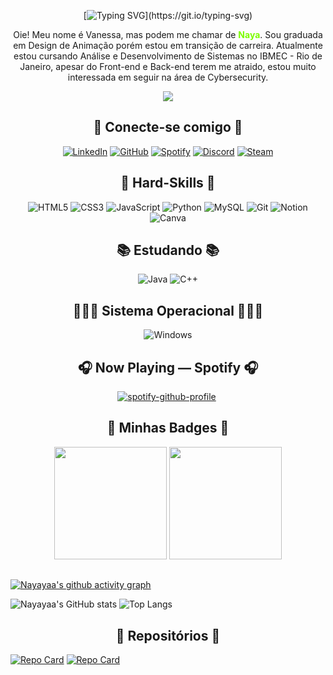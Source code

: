 <div align="center">

[![Typing SVG](https://readme-typing-svg.demolab.com?font=Source+Code+Pro&pause=1000&color=ADFF2F&center=true&vCenter=true&random=false&width=438&lines=Loading+.+.+.;Accessing+profile+.+.+.;Welcome+to+my+profile!)](https://git.io/typing-svg)
</div>


<p align="center">Oie! Meu nome é Vanessa, mas podem me chamar de <b style="color: #7CFC00">Naya</b>. Sou graduada em Design de Animação porém estou em transição de carreira. Atualmente estou cursando Análise e Desenvolvimento de Sistemas no IBMEC - Rio de Janeiro, apesar do Front-end e Back-end terem me atraido, estou muito interessada em seguir na área de Cybersecurity.</p>


<div align="center"> 
    <img src="https://giffiles.alphacoders.com/187/187960.gif"></img>
</div>


<h2 align="center"> 🔗 Conecte-se comigo 🔗</h2>
 
  <div align="center">
  
  [![LinkedIn](https://img.shields.io/badge/LinkedIn-%23000000?style=for-the-badge&logo=linkedin&logoColor=ADFF2F)](https://www.linkedin.com/invanessa-nascimento-nayaya/)
  [![GitHub](https://img.shields.io/badge/github-%23000000.svg?style=for-the-badge&logo=github&logoColor=ADFF2F)](https://github.com/Nayayaa)
  [![Spotify](https://img.shields.io/badge/Spotify-%23000000?style=for-the-badge&logo=spotify&logoColor=ADFF2F)](https://open.spotify.com/user/31dxcy64uvxuaz2h3yb77y7zqaq4)
  [![Discord](https://img.shields.io/badge/Discord-%23000000.svg?style=for-the-badge&logo=discord&logoColor=ADFF2F)]()
  [![Steam](https://img.shields.io/badge/steam-%23000000.svg?style=for-the-badge&logo=steam&logoColor=ADFF2F)](https://steamcommunity.com/id/nayayaaa/)
  </div>


<h2 align="center"> 🧠 Hard-Skills 🧠 </h2>

<div align="center">

![HTML5](https://img.shields.io/badge/html5-%23000000.svg?style=for-the-badge&logo=html5&logoColor=ADFF2F)
![CSS3](https://img.shields.io/badge/css3-%23000000.svg?style=for-the-badge&logo=css3&logoColor=ADFF2F)
![JavaScript](https://img.shields.io/badge/javascript-%23000000.svg?style=for-the-badge&logo=javascript&logoColor=ADFF2F)
![Python](https://img.shields.io/badge/python-%23000000.svg?style=for-the-badge&logo=python&logoColor=ADFF2F)
![MySQL](https://img.shields.io/badge/mysql-%23000000.svg?style=for-the-badge&logo=mysql&logoColor=ADFF2F)
![Git](https://img.shields.io/badge/git-%23000000.svg?style=for-the-badge&logo=git&logoColor=ADFF2F)
![Notion](https://img.shields.io/badge/Notion-%23000000.svg?style=for-the-badge&logo=notion&logoColor=ADFF2F)
![Canva](https://img.shields.io/badge/Canva-%23000000?style=for-the-badge&logo=Canva&logoColor=ADFF2F)
</div>

<h2 align="center"> 📚 Estudando 📚 </h2>

<div align="center">

![Java](https://img.shields.io/badge/java-%23000000.svg?style=for-the-badge&logo=openjdk&logoColor=ADFF2F)
![C++](https://img.shields.io/badge/C%2B%2B-%23000000?style=for-the-badge&logo=c%2B%2B&logoColor=ADFF2F)
</div>

<h2 align="center"> 👩🏻‍💻 Sistema Operacional 👩🏻‍💻 </h2>

<div align="center">

![Windows](https://img.shields.io/badge/Windows-%23000000?style=for-the-badge&logo=windows&logoColor=ADFF2F)
</div>



<h2 align="center">🎧 Now Playing — Spotify 🎧</h2>
<div align="center">

[![spotify-github-profile](https://spotify-github-profile.vercel.app/api/view?uid=31dxcy64uvxuaz2h3yb77y7zqaq4&cover_image=true&theme=default&show_offline=false&background_color=121212&interchange=false)](https://spotify-github-profile.vercel.app/api/view?uid=31dxcy64uvxuaz2h3yb77y7zqaq4&redirect=true)&nbsp;
</div>

<h2 align="center">	📌 Minhas Badges 📌</h2>
<div class="badges" align="center">
<a href="https://www.credly.com/badges/7b00330a-672f-46e3-97ee-f034d83be6f2/public_url"><img src="https://images.credly.com/size/340x340/images/af8c6b4e-fc31-47c4-8dcb-eb7a2065dc5b/I2CS__1_.png" width="180" height="180"></a>
<a href="https://globalai.community/badges/258eb3ea-c006-464d-80ca-c724b5d06079/"><img src="https://globalai.community/media/2cdde3yp/brazil_rio-de-janeiro_887_sticker.png?width=0&height=500&v=1da8814b3212bf0" width="180" height="180"></a>
</div>


<h2 align="center"></h2>

[![Nayayaa's github activity graph](https://github-readme-activity-graph.vercel.app/graph?username=Nayayaa&bg_color=121716&color=ffffff&line=27ab0d&point=ffffff&area=true&hide_border=true)](https://github.com/ashutosh00710/github-readme-activity-graph)

![Nayayaa's GitHub stats](https://github-readme-stats.vercel.app/api?username=nayayaa&theme=merko)
![Top Langs](https://github-readme-stats-git-masterrstaa-rickstaa.vercel.app/api/top-langs/?username=nayayaa&theme=merko)

<h2 align="center"> 📂 Repositórios 📂 </h2>

[![Repo Card](https://github-readme-stats.vercel.app/api/pin/?username=nayayaa&repo=Projeto_Tekken&theme=merko)](https://github.com/Nayayaa/Projeto_Tekken)
[![Repo Card](https://github-readme-stats.vercel.app/api/pin/?username=nayayaa&repo=Treasure-Hunt&theme=merko)](https://github.com/Nayayaa/Treasure-Hunt)

